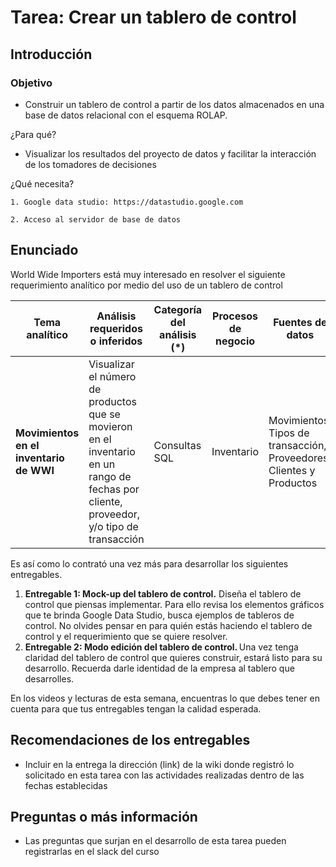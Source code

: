 # **Tarea: Crear un tablero de control**
## **Introducción**
### Objetivo
- Construir un tablero de control a partir de los datos almacenados en una base de datos relacional con el esquema ROLAP.

¿Para qué?
- Visualizar los resultados del proyecto de datos y facilitar la interacción de los tomadores de decisiones

¿Qué necesita?
    
    1. Google data studio: https://datastudio.google.com

    2. Acceso al servidor de base de datos
## **Enunciado**

World Wide Importers está muy interesado en resolver el siguiente requerimiento analítico por medio del uso de un tablero de control


| **Tema analítico**                                               | **Análisis requeridos o inferidos**                                                                                                       | **Categoría del análisis (\*)** | **Procesos de negocio** | **Fuentes de datos**                                                    |
| ---------------------------------------------------------------- | ----------------------------------------------------------------------------------------------------------------------------------------- | ------------------------------- | ----------------------- | ----------------------------------------------------------------------- |
| **Movimientos en el inventario de WWI** | Visualizar el número de productos que se movieron en el inventario en un rango de fechas por cliente, proveedor, y/o tipo de transacción | Consultas SQL             | Inventario                  | Movimientos, Tipos de transacción, Proveedores, Clientes y Productos  |


Es así como lo contrató una vez más para desarrollar los siguientes entregables.

1. **Entregable 1: Mock-up del tablero de control.** Diseña el tablero de control que piensas implementar. Para ello revisa los elementos gráficos que te brinda Google Data Studio, busca ejemplos de tableros de control. No olvides pensar en para quién estás haciendo el tablero de control y el requerimiento que se quiere resolver. 
2. **Entregable 2: Modo edición del tablero de control.** Una vez tenga claridad del tablero de control que quieres construir, estará listo para su desarrollo. Recuerda darle identidad de la empresa al tablero que desarrolles.

En los videos y lecturas de esta semana, encuentras lo que debes tener en cuenta para que tus entregables tengan la calidad esperada.

## **Recomendaciones de los entregables**
- Incluir en la entrega la dirección (link) de la wiki donde registró lo solicitado en esta tarea con las actividades realizadas dentro de las fechas establecidas

## **Preguntas o más información**
- Las preguntas que surjan en el desarrollo de esta tarea pueden registrarlas en el slack del curso
